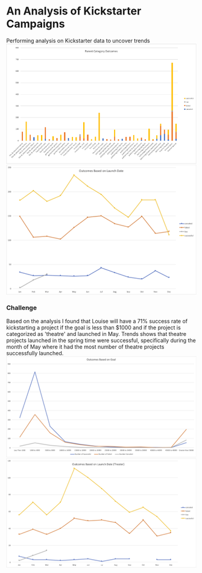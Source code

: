# An Analysis of Kickstarter Campaigns
Performing analysis on Kickstarter data to uncover trends
![Parent Category Outcomes](https://github.com/meiiscrazy/kickstarter-analysis/blob/master/Parent%20Cateogry%20Outcomes.png)
![Outcomes Based on Launch Date](https://github.com/meiiscrazy/kickstarter-analysis/blob/master/Outcomes%20Based%20on%20Launch%20Date.png)
### Challenge
Based on the analysis I found that Louise will have a 71% success rate of kickstarting a project if the goal is less than $1000 and if the project is categorized as 'theatre' and launched in May. Trends shows that theatre projects launched in the spring time were successful, specifically during the month of May where it had the most number of theatre projects successfully launched. 
![Outcomes Based on Goals](https://github.com/meiiscrazy/kickstarter-analysis/blob/master/Outcomes%20Based%20on%20Goals.png)
![Outcomes Based on Launch Date (Theatre)](https://github.com/meiiscrazy/kickstarter-analysis/blob/master/Outcomes%20Based%20on%20Launch%20Date%20(Theater).png)

